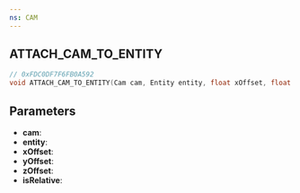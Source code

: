 ```yaml
---
ns: CAM
---
```

## ATTACH_CAM_TO_ENTITY

```c
// 0xFDC0DF7F6FB0A592
void ATTACH_CAM_TO_ENTITY(Cam cam, Entity entity, float xOffset, float yOffset, float zOffset, BOOL isRelative);
```

## Parameters
* **cam**:
* **entity**:
* **xOffset**:
* **yOffset**:
* **zOffset**:
* **isRelative**:

